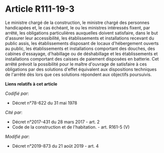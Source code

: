 # Article R111-19-3

Le ministre chargé de la construction, le ministre chargé des personnes handicapées et, le cas échéant, le ou les ministres
intéressés fixent, par arrêté, les obligations particulières auxquelles doivent satisfaire, dans le but d'assurer leur
accessibilité, les établissements et installations recevant du public assis, les établissements disposant de locaux
d'hébergement ouverts au public, les établissements et installations comportant des douches, des cabines d'essayage,
d'habillage ou de déshabillage et les établissements et installations comportant des caisses de paiement disposées en
batterie. Cet arrêté prévoit la possibilité pour le maître d'ouvrage de satisfaire à ces obligations par des solutions
d'effet équivalent aux dispositions techniques de l'arrêté dès lors que ces solutions répondent aux objectifs poursuivis.

**Liens relatifs à cet article**

_Codifié par_:

  - Décret n°78-622 du 31 mai 1978

_Cité par_:

  - Décret n°2017-431 du 28 mars 2017 - art. 2
  - Code de la construction et de l'habitation. - art. R161-5 (V)

_Modifié par_:

  - Décret n°2019-873 du 21 août 2019 - art. 4
